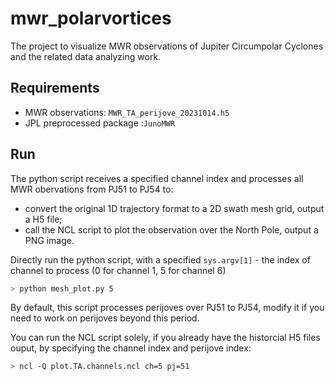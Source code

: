 # mwr_polarvortices
The project to visualize MWR observations of Jupiter Circumpolar Cyclones and the related data analyzing work.

## Requirements
- MWR observations: `MWR_TA_perijove_20231014.h5`  
- JPL preprocessed package :`JunoMWR`

## Run
The python script receives a specified channel index and processes all MWR obervations from PJ51 to PJ54 to:
- convert the original 1D trajectory format to a 2D swath mesh grid, output a H5 file;
- call the NCL script to plot the observation over the North Pole, output a PNG image.  

Directly run the python script, with a specified `sys.argv[1]` - the index of channel to process (0 for channel 1, 5 for channel 6) 
```bash
> python mesh_plot.py 5 
```
By default, this script processes perijoves over PJ51 to PJ54, modify it if you need to work on perijoves beyond this period.

You can run the NCL script solely, if you already have the historcial H5 files ouput, by specifying the channel index and perijove index:
```bash
> ncl -Q plot.TA.channels.ncl ch=5 pj=51
```

